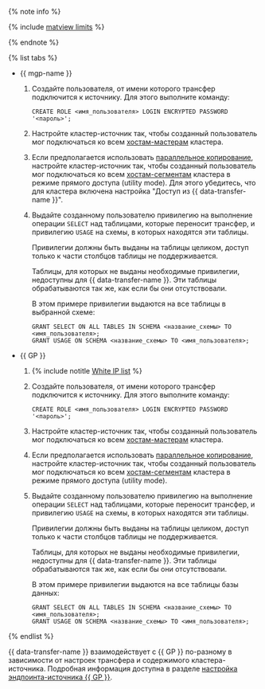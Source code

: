 {% note info %}

{% include [matview limits](../../../../_includes/data-transfer/pg-gp-matview.md) %}

{% endnote %}

{% list tabs %}


- {{ mgp-name }}
    
    1. Создайте пользователя, от имени которого трансфер подключится к источнику. Для этого выполните команду:
    
        ```pgsql
        CREATE ROLE <имя_пользователя> LOGIN ENCRYPTED PASSWORD '<пароль>';
        ```
    
    1. Настройте кластер-источник так, чтобы созданный пользователь мог подключаться ко всем [хостам-мастерам](../../../../managed-greenplum/concepts/index.md) кластера.
    
    1. Если предполагается использовать [параллельное копирование](../../../../data-transfer/concepts/sharded.md), настройте кластер-источник так, чтобы созданный пользователь мог подключаться ко всем [хостам-сегментам](../../../../managed-greenplum/concepts/index.md) кластера в режиме прямого доступа (utility mode). Для этого убедитесь, что для кластера включена настройка "Доступ из {{ data-transfer-name }}".
    
    1. Выдайте созданному пользователю привилегию на выполнение операции `SELECT` над таблицами, которые переносит трансфер, и привилегию `USAGE` на схемы, в которых находятся эти таблицы.
    
       Привилегии должны быть выданы на таблицы целиком, доступ только к части столбцов таблицы не поддерживается.
    
       Таблицы, для которых не выданы необходимые привилегии, недоступны для {{ data-transfer-name }}. Эти таблицы обрабатываются так же, как если бы они отсутствовали.
    
       В этом примере привилегии выдаются на все таблицы в выбранной схеме:
    
        ```pgsql
        GRANT SELECT ON ALL TABLES IN SCHEMA <название_схемы> TO <имя_пользователя>;
        GRANT USAGE ON SCHEMA <название_схемы> TO <имя_пользователя>;
        ```


- {{ GP }}
    
    1. {% include notitle [White IP list](../../../../_includes/data-transfer/configure-white-ip.md) %}
    
    1. Создайте пользователя, от имени которого трансфер подключится к источнику. Для этого выполните команду:
    
        ```pgsql
        CREATE ROLE <имя_пользователя> LOGIN ENCRYPTED PASSWORD '<пароль>';
        ```
    
    1. Настройте кластер-источник так, чтобы созданный пользователь мог подключаться ко всем [хостам-мастерам](../../../../managed-greenplum/concepts/index.md) кластера.
    
    1. Если предполагается использовать [параллельное копирование](../../../../data-transfer/concepts/sharded.md), настройте кластер-источник так, чтобы созданный пользователь мог подключаться ко всем [хостам-сегментам](../../../../managed-greenplum/concepts/index.md) кластера в режиме прямого доступа (utility mode).
    
    1. Выдайте созданному пользователю привилегию на выполнение операции `SELECT` над таблицами, которые переносит трансфер, и привилегию `USAGE` на схемы, в которых находятся эти таблицы.
    
       Привилегии должны быть выданы на таблицы целиком, доступ только к части столбцов таблицы не поддерживается.
    
       Таблицы, для которых не выданы необходимые привилегии, недоступны для {{ data-transfer-name }}. Эти таблицы обрабатываются так же, как если бы они отсутствовали.
    
       В этом примере привилегии выдаются на все таблицы базы данных:
    
        ```pgsql
        GRANT SELECT ON ALL TABLES IN SCHEMA <название_схемы> TO <имя_пользователя>;
        GRANT USAGE ON SCHEMA <название_схемы> TO <имя_пользователя>;
        ```

{% endlist %}

{{ data-transfer-name }} взаимодействует с {{ GP }} по-разному в зависимости от настроек трансфера и содержимого кластера-источника. Подробная информация доступна в разделе [настройка эндпоинта-источника {{ GP }}](../../../../data-transfer/operations/endpoint/source/greenplum.md).